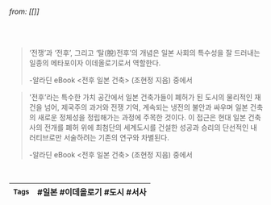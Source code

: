 
###### from: [[]]

<br/>

>‘전쟁’과 ‘전후’, 그리고 ‘탈(脫)전후’의 개념은 일본 사회의 특수성을 잘 드러내는 일종의 메타포이자 이데올로기로서 역할한다. 
>
>-알라딘 eBook <전후 일본 건축> (조현정 지음) 중에서 

>'전후’라는 특수한 가치 공간에서 일본 건축가들이 폐허가 된 도시의 물리적인 재건을 넘어, 제국주의 과거와 전쟁 기억, 계속되는 냉전의 불안과 싸우며 일본 건축의 새로운 정체성을 정립해가는 과정에 주목한 것이다. 이 접근은 현대 일본 건축사의 전개를 폐허 위에 최첨단의 세계도시를 건설한 성공과 승리의 단선적인 내러티브로만 서술하려는 기존의 연구와 차별된다. 
>
>-알라딘 eBook <전후 일본 건축> (조현정 지음) 중에서


<br/>

| <small> Tags </small> | #일본 #이데올로기 #도시 #서사  |
| --- | --- |
